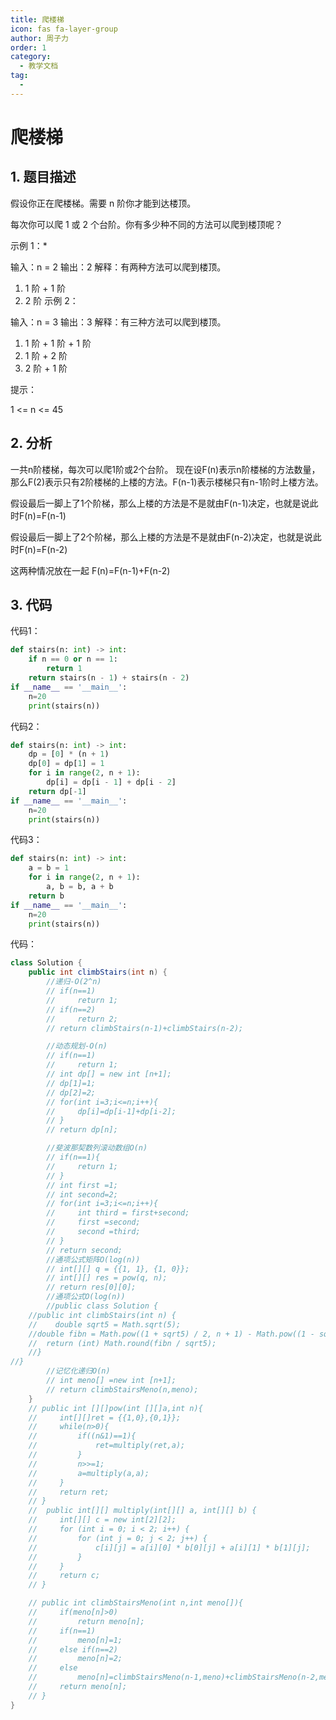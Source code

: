 ```yaml
---
title: 爬楼梯
icon: fas fa-layer-group
author: 周子力
order: 1
category:
  - 教学文档
tag:
  - 
---
```


# 爬楼梯
## 1. 题目描述
假设你正在爬楼梯。需要 n 阶你才能到达楼顶。

每次你可以爬 1 或 2 个台阶。你有多少种不同的方法可以爬到楼顶呢？

 

示例 1：*

输入：n = 2
输出：2
解释：有两种方法可以爬到楼顶。
1. 1 阶 + 1 阶
2. 2 阶
示例 2：

输入：n = 3
输出：3
解释：有三种方法可以爬到楼顶。
1. 1 阶 + 1 阶 + 1 阶
2. 1 阶 + 2 阶
3. 2 阶 + 1 阶
 

提示：

1 <= n <= 45

## 2. 分析
一共n阶楼梯，每次可以爬1阶或2个台阶。
现在设F(n)表示n阶楼梯的方法数量，那么F(2)表示只有2阶楼梯的上楼的方法。F(n-1)表示楼梯只有n-1阶时上楼方法。

假设最后一脚上了1个阶梯，那么上楼的方法是不是就由F(n-1)决定，也就是说此时F(n)=F(n-1)

假设最后一脚上了2个阶梯，那么上楼的方法是不是就由F(n-2)决定，也就是说此时F(n)=F(n-2)

这两种情况放在一起 F(n)=F(n-1)+F(n-2)



## 3. 代码
代码1：
```python
def stairs(n: int) -> int:
    if n == 0 or n == 1:
        return 1
    return stairs(n - 1) + stairs(n - 2)
if __name__ == '__main__':
    n=20
    print(stairs(n))
```

代码2：
```python
def stairs(n: int) -> int:
    dp = [0] * (n + 1)
    dp[0] = dp[1] = 1
    for i in range(2, n + 1):
        dp[i] = dp[i - 1] + dp[i - 2]
    return dp[-1]
if __name__ == '__main__':
    n=20
    print(stairs(n))
 ```

代码3：
```python
def stairs(n: int) -> int:
    a = b = 1
    for i in range(2, n + 1):
        a, b = b, a + b
    return b
if __name__ == '__main__':
    n=20
    print(stairs(n))

```
代码：
```java
class Solution {
    public int climbStairs(int n) {
        //递归-O(2^n)
        // if(n==1)
        //     return 1;
        // if(n==2)
        //     return 2;
        // return climbStairs(n-1)+climbStairs(n-2);

        //动态规划-O(n)
        // if(n==1)
        //     return 1;
        // int dp[] = new int [n+1];
        // dp[1]=1;
        // dp[2]=2;
        // for(int i=3;i<=n;i++){
        //     dp[i]=dp[i-1]+dp[i-2];
        // }
        // return dp[n];

        //斐波那契数列滚动数组O(n)
        // if(n==1){
        //     return 1;
        // }
        // int first =1;
        // int second=2;
        // for(int i=3;i<=n;i++){
        //     int third = first+second;
        //     first =second;
        //     second =third;
        // }
        // return second;
        //通项公式矩阵O(log(n))
        // int[][] q = {{1, 1}, {1, 0}};
        // int[][] res = pow(q, n);
        // return res[0][0];
        //通项公式O(log(n))
        //public class Solution {
    //public int climbStairs(int n) {
    //    double sqrt5 = Math.sqrt(5);
    //double fibn = Math.pow((1 + sqrt5) / 2, n + 1) - Math.pow((1 - sqrt5) / 2, n + 1);
    //  return (int) Math.round(fibn / sqrt5);
    //}
//}
        //记忆化递归O(n)
        // int meno[] =new int [n+1];
        // return climbStairsMeno(n,meno);
    }
    // public int [][]pow(int [][]a,int n){
    //     int[][]ret = {{1,0},{0,1}};
    //     while(n>0){
    //         if((n&1)==1){
    //             ret=multiply(ret,a);
    //         }
    //         n>>=1;
    //         a=multiply(a,a);
    //     }
    //     return ret;
    // }
    //  public int[][] multiply(int[][] a, int[][] b) {
    //     int[][] c = new int[2][2];
    //     for (int i = 0; i < 2; i++) {
    //         for (int j = 0; j < 2; j++) {
    //             c[i][j] = a[i][0] * b[0][j] + a[i][1] * b[1][j];
    //         }
    //     }
    //     return c;
    // }

    // public int climbStairsMeno(int n,int meno[]){
    //     if(meno[n]>0)
    //         return meno[n];
    //     if(n==1)
    //         meno[n]=1;
    //     else if(n==2)
    //         meno[n]=2;
    //     else
    //         meno[n]=climbStairsMeno(n-1,meno)+climbStairsMeno(n-2,meno);
    //     return meno[n];
    // }
}
```
